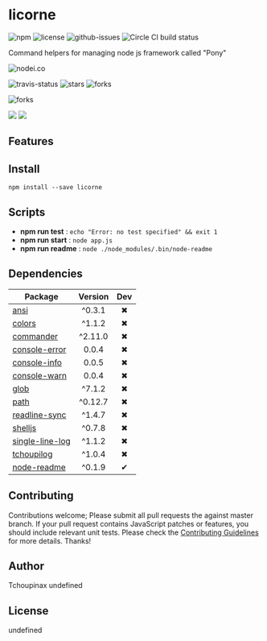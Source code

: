 # licorne

![npm](https://img.shields.io/npm/v/licorne.svg) ![license](https://img.shields.io/npm/l/licorne.svg) ![github-issues](https://img.shields.io/github/issues/Tchoupinax/Licorne#readme.svg)  ![Circle CI build status](https://circleci.com/gh/Tchoupinax/Licorne#readme.svg?style=svg)

Command helpers for managing node js framework called "Pony"

![nodei.co](https://nodei.co/npm/licorne.png?downloads=true&downloadRank=true&stars=true)

![travis-status](https://img.shields.io/travis/Tchoupinax/Licorne#readme.svg)
![stars](https://img.shields.io/github/stars/Tchoupinax/Licorne#readme.svg)
![forks](https://img.shields.io/github/forks/Tchoupinax/Licorne#readme.svg)

![forks](https://img.shields.io/github/forks/Tchoupinax/Licorne#readme.svg)

![](https://david-dm.org/Tchoupinax/Licorne#readme/status.svg)
![](https://david-dm.org/Tchoupinax/Licorne#readme/dev-status.svg)

## Features


## Install

`npm install --save licorne`


## Scripts

 - **npm run test** : `echo "Error: no test specified" && exit 1`
 - **npm run start** : `node app.js`
 - **npm run readme** : `node ./node_modules/.bin/node-readme`

## Dependencies

Package | Version | Dev
--- |:---:|:---:
[ansi](https://www.npmjs.com/package/ansi) | ^0.3.1 | ✖
[colors](https://www.npmjs.com/package/colors) | ^1.1.2 | ✖
[commander](https://www.npmjs.com/package/commander) | ^2.11.0 | ✖
[console-error](https://www.npmjs.com/package/console-error) | 0.0.4 | ✖
[console-info](https://www.npmjs.com/package/console-info) | 0.0.5 | ✖
[console-warn](https://www.npmjs.com/package/console-warn) | 0.0.4 | ✖
[glob](https://www.npmjs.com/package/glob) | ^7.1.2 | ✖
[path](https://www.npmjs.com/package/path) | ^0.12.7 | ✖
[readline-sync](https://www.npmjs.com/package/readline-sync) | ^1.4.7 | ✖
[shelljs](https://www.npmjs.com/package/shelljs) | ^0.7.8 | ✖
[single-line-log](https://www.npmjs.com/package/single-line-log) | ^1.1.2 | ✖
[tchoupilog](https://www.npmjs.com/package/tchoupilog) | ^1.0.4 | ✖
[node-readme](https://www.npmjs.com/package/node-readme) | ^0.1.9 | ✔


## Contributing

Contributions welcome; Please submit all pull requests the against master branch. If your pull request contains JavaScript patches or features, you should include relevant unit tests. Please check the [Contributing Guidelines](contributng.md) for more details. Thanks!

## Author

Tchoupinax <undefined> undefined

## License

undefined
